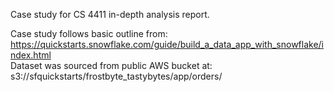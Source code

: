 Case study for CS 4411 in-depth analysis report. <br />

Case study follows basic outline from: https://quickstarts.snowflake.com/guide/build_a_data_app_with_snowflake/index.html <br />
Dataset was sourced from public AWS bucket at: s3://sfquickstarts/frostbyte_tastybytes/app/orders/
